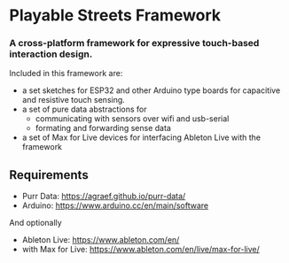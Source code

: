 # Playable Streets Framework
### A cross-platform framework for expressive touch-based interaction design.

Included in this framework are:

- a set sketches for ESP32 and other Arduino type boards for capacitive and resistive touch sensing.
- a set of pure data abstractions for
	- communicating with sensors over wifi and usb-serial
	- formating and forwarding sense data
- a set of Max for Live devices for interfacing Ableton Live with the framework

## Requirements
- Purr Data: https://agraef.github.io/purr-data/
- Arduino: https://www.arduino.cc/en/main/software


And optionally

- Ableton Live: https://www.ableton.com/en/
- with Max for Live: https://www.ableton.com/en/live/max-for-live/
